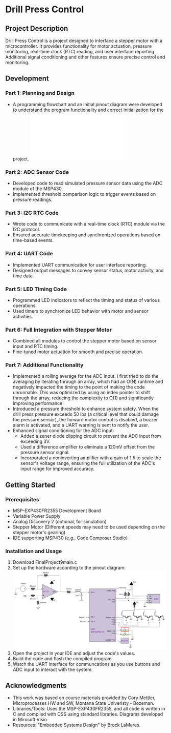 # Drill Press Control

## Project Description
Drill Press Control is a project designed to interface a stepper motor with a microcontroller. It provides functionality for motor actuation, pressure monitoring, real-time clock (RTC) reading, and user interface reporting. Additional signal conditioning and other features ensure precise control and monitoring.

## Development
### Part 1: Planning and Design
- A programming flowchart and an initial pinout diagram were developed to understand the program functionality and correct initialization for the project.
   ![MSP430 Connections to External Hardware](Part9_Flowchart.pdf)

### Part 2: ADC Sensor Code
- Developed code to read simulated pressure sensor data using the ADC module of the MSP430.
- Implemented threshold comparison logic to trigger events based on pressure readings.

### Part 3: I2C RTC Code
- Wrote code to communicate with a real-time clock (RTC) module via the I2C protocol.
- Ensured accurate timekeeping and synchronized operations based on time-based events.

### Part 4: UART Code
- Implemented UART communication for user interface reporting.
- Designed output messages to convey sensor status, motor activity, and time data.

### Part 5: LED Timing Code
- Programmed LED indicators to reflect the timing and status of various operations.
- Used timers to synchronize LED behavior with motor and sensor activities.

### Part 6: Full Integration with Stepper Motor
- Combined all modules to control the stepper motor based on sensor input and RTC timing.
- Fine-tuned motor actuation for smooth and precise operation.

### Part 7: Additional Functionality
- Implemented a rolling average for the ADC input. I first tried to do the averaging by iterating through an array, which had an O(N) runtime and negatively impacted the timing to the point of making the code unrunnable. This was optimized by using an index pointer to shift through the array, reducing the complexity to O(1) and significantly improving performance.  
- Introduced a pressure threshold to enhance system safety. When the drill press pressure exceeds 50 lbs (a critical level that could damage the pressure sensor), the forward motor control is disabled, a buzzer alarm is activated, and a UART warning is sent to notify the user.  
- Enhanced signal conditioning for the ADC input:  
  - Added a zener diode clipping circuit to prevent the ADC input from exceeding 3V.  
  - Used a difference amplifier to eliminate a 120mV offset from the pressure sensor signal.  
  - Incorporated a noninverting amplifier with a gain of 1.5 to scale the sensor's voltage range, ensuring the full utilization of the ADC's input range for improved accuracy.  

## Getting Started
### Prerequisites
- MSP-EXP430FR2355 Development Board
- Variable Power Supply
- Analog Discovery 2 (optional, for simulation)
- Stepper Motor (Different speeds may need to be used depending on the stepper motor's gearing)
- IDE supporting MSP430 (e.g., Code Composer Studio)

### Installation and Usage
1. Download FinalProject9main.c
2. Set up the hardware according to the pinout diagram:
   ![MSP430 Connections to External Hardware](Pinout_Diagram_Pt9.png)
5. Open the project in your IDE and adjust the code's values.
6. Build the code and flash the compiled program
8. Watch the UART interface for communcations as you use buttons and ADC input to interact with the system.

## Acknowledgments
- This work was based on course materials provided by Cory Mettler, Microprocesses HW and SW, Montana State Univeristy - Bozeman.
- Libraries/Tools: Uses the MSP-EXP430FR2355, and all code is written in C and compiled with CSS using standard libraries. Diagrams developed in Mirosoft Visio
- Resources: "Embedded Systems Design" by Brock LaMeres.
